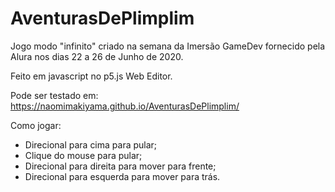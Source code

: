 # AventurasDePlimplim

Jogo modo "infinito" criado na semana da Imersão GameDev fornecido pela Alura nos dias 22 a 26 de Junho de 2020.

Feito em javascript no p5.js Web Editor.

Pode ser testado em: https://naomimakiyama.github.io/AventurasDePlimplim/

Como jogar: 
- Direcional para cima para pular; 
- Clique do mouse para pular;
- Direcional para direita para mover para frente; 
- Direcional para esquerda para mover para trás.

